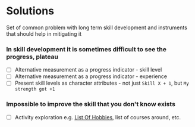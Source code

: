# Solutions

Set of common problem with long term skill development and instruments that should help in mitigating it

### In skill development it is sometimes difficult to see the progress, plateau

- [ ] Alternative measurement as a progress indicator - skill level
- [ ] Alternative measurement as a progress indicator - experience
- [ ] Present skill levels as character attributes - not just `Skill X + 1`, but `My strength got +1`

### Impossible to improve the skill that you don't know exists

- [ ] Activity exploration e.g. [List Of Hobbies](https://en.wikipedia.org/wiki/List_of_hobbies), list of courses
  around, etc.

